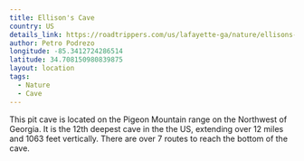 ```yaml
---
title: Ellison's Cave
country: US
details_link: https://roadtrippers.com/us/lafayette-ga/nature/ellisons-cave?lat=40.80972&lng=-96.67528&z=5
author: Petro Podrezo
longitude: -85.3412724286514
latitude: 34.708150980839875
layout: location
tags:
  - Nature
  - Cave
---
```

This pit cave is located on the Pigeon Mountain range on the Northwest of Georgia. It is the 12th deepest cave in the the US, extending over 12 miles and 1063 feet vertically. There are over 7 routes to reach the bottom of the cave.
